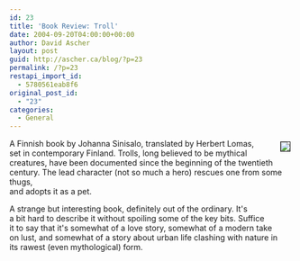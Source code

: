 ```yaml
---
id: 23
title: 'Book Review: Troll'
date: 2004-09-20T04:00:00+00:00
author: David Ascher
layout: post
guid: http://ascher.ca/blog/?p=23
permalink: /?p=23
restapi_import_id:
  - 5780561eab8f6
original_post_id:
  - "23"
categories:
  - General
---
```

[<img class="book" hspace="5" vspace="5" border="1" align="right" src="http://images.amazon.com/images/P/0802141293.01.MZZZZZZZ.jpg" />](http://www.amazon.com/exec/obidos/tg/detail/-/0802141293)

A Finnish book by Johanna Sinisalo, translated by Herbert Lomas,  
set in contemporary Finland. Trolls, long believed to be mythical  
creatures, have been documented since the beginning of the twentieth  
century. The lead character (not so much a hero) rescues one from some thugs,  
and adopts it as a pet.

A strange but interesting book, definitely out of the ordinary. It&apos;s  
a bit hard to describe it without spoiling some of the key bits. Suffice  
it to say that it&apos;s somewhat of a love story, somewhat of a modern take  
on lust, and somewhat of a story about urban life clashing with nature in  
its rawest (even mythological) form.